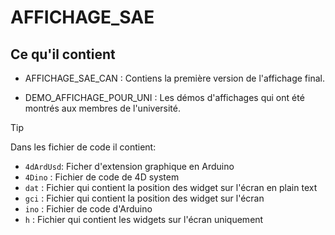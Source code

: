 # AFFICHAGE_SAE

## Ce qu'il contient


* AFFICHAGE_SAE_CAN : Contiens la première version de l'affichage final.

* DEMO_AFFICHAGE_POUR_UNI : Les démos d'affichages qui ont été montrés aux membres de l'université.

> [!TIP]  
> Dans les fichier de code il contient:
> * `4dArdUsd`:  Ficher d'extension graphique en Arduino
> * `4Dino` : Fichier de code de 4D system
> * `dat` : Fichier qui contient la position des widget sur l'écran en plain text
> * `gci` : Fichier qui contient la position des widget sur l'écran
> * `ino` : Fichier de code d'Arduino
> * `h` : Fichier qui contient les widgets sur l'écran uniquement 

